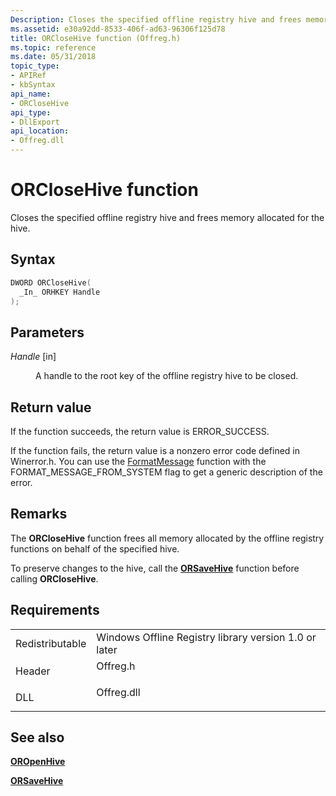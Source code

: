 ```yaml
---
Description: Closes the specified offline registry hive and frees memory allocated for the hive.
ms.assetid: e30a92dd-8533-406f-ad63-96306f125d78
title: ORCloseHive function (Offreg.h)
ms.topic: reference
ms.date: 05/31/2018
topic_type: 
- APIRef
- kbSyntax
api_name: 
- ORCloseHive
api_type: 
- DllExport
api_location: 
- Offreg.dll
---
```


# ORCloseHive function

Closes the specified offline registry hive and frees memory allocated for the hive.

## Syntax


```C++
DWORD ORCloseHive(
  _In_ ORHKEY Handle
);
```



## Parameters

<dl> <dt>

*Handle* \[in\]
</dt> <dd>

A handle to the root key of the offline registry hive to be closed.

</dd> </dl>

## Return value

If the function succeeds, the return value is ERROR\_SUCCESS.

If the function fails, the return value is a nonzero error code defined in Winerror.h. You can use the [FormatMessage](/windows/win32/api/winbase/nf-winbase-formatmessage) function with the FORMAT\_MESSAGE\_FROM\_SYSTEM flag to get a generic description of the error.

## Remarks

The **ORCloseHive** function frees all memory allocated by the offline registry functions on behalf of the specified hive.

To preserve changes to the hive, call the [**ORSaveHive**](orsavehive.md) function before calling **ORCloseHive**.

## Requirements



|                            |                                                                                       |
|----------------------------|---------------------------------------------------------------------------------------|
| Redistributable<br/> | Windows Offline Registry library version 1.0 or later<br/>                      |
| Header<br/>          | <dl> <dt>Offreg.h</dt> </dl>   |
| DLL<br/>             | <dl> <dt>Offreg.dll</dt> </dl> |



## See also

<dl> <dt>

[**OROpenHive**](oropenhive.md)
</dt> <dt>

[**ORSaveHive**](orsavehive.md)
</dt> </dl>

 

 
